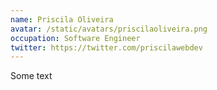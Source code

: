 ```yaml
---
name: Priscila Oliveira
avatar: /static/avatars/priscilaoliveira.png
occupation: Software Engineer
twitter: https://twitter.com/priscilawebdev
---
```


Some text